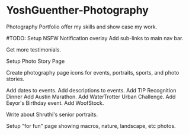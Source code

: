 # YoshGuenther-Photography
Photography Portfolio offer my skills and show case my work.


#TODO:
Setup NSFW Notification overlay
Add sub-links to main nav bar.

Get more testimonials.

Setup Photo Story Page

Create photography page icons for events, portraits, sports, and photo stories.

Add dates to events.
Add descriptions to events.
Add TIP Recognition Dinner
Add Austin Marathon.
Add WaterTrotter Urban Challenge.
Add Eeyor's Birthday event.
Add WoofStock.

Write about Shruthi's senior portraits.

Setup "for fun" page showing macros, nature, landscape, etc photos.
